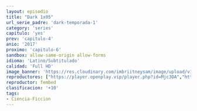 ```yaml
---
layout: episodio
title: "Dark 1x05"
url_serie_padre: 'dark-temporada-1'
category: 'series'
capitulo: 'yes'
prev: 'capitulo-4'
anio: '2017'
proximo: 'capitulo-6'
sandbox: allow-same-origin allow-forms
idioma: 'Latino/Subtitulado'
calidad: 'Full HD'
image_banner: 'https://res.cloudinary.com/imbriitneysam/image/upload/v1547164649/dark-banner-min.jpg'
reproductores: ["https://player.openplay.vip/player.php?id=Mjc3OA","https://api.cuevana3.io/rr/gd.php?h=ek5lbm9xYWNrS0xJMVp5b21KREk0dFBLbjVkaHhkRGdrOG1jbnBpUnhhS1Yxb0prbWJPNDROdXZpbnVKeUxmbnVhK0tabnZNd3MybjJKMlpZTHVpeUt5U3FadVkyUT09"]
reproductor: fembed
clasificacion: '+10'
tags:
- Ciencia-Ficcion
---
```












